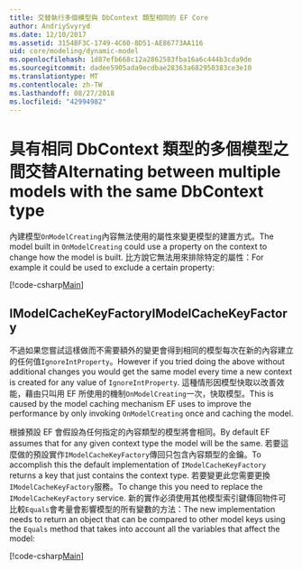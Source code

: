 ```yaml
---
title: 交替執行多個模型與 DbContext 類型相同的 EF Core
author: AndriySvyryd
ms.date: 12/10/2017
ms.assetid: 3154BF3C-1749-4C60-8D51-AE86773AA116
uid: core/modeling/dynamic-model
ms.openlocfilehash: 1d87efb668c12a2862583fba16a6c444b3cda9de
ms.sourcegitcommit: dadee5905ada9ecdbae28363a682950383ce3e10
ms.translationtype: MT
ms.contentlocale: zh-TW
ms.lasthandoff: 08/27/2018
ms.locfileid: "42994982"
---
```

# <a name="alternating-between-multiple-models-with-the-same-dbcontext-type"></a><span data-ttu-id="334dc-102">具有相同 DbContext 類型的多個模型之間交替</span><span class="sxs-lookup"><span data-stu-id="334dc-102">Alternating between multiple models with the same DbContext type</span></span>

<span data-ttu-id="334dc-103">內建模型`OnModelCreating`內容無法使用的屬性來變更模型的建置方式。</span><span class="sxs-lookup"><span data-stu-id="334dc-103">The model built in `OnModelCreating` could use a property on the context to change how the model is built.</span></span> <span data-ttu-id="334dc-104">比方說它無法用來排除特定的屬性：</span><span class="sxs-lookup"><span data-stu-id="334dc-104">For example it could be used to exclude a certain property:</span></span>

[!code-csharp[Main](../../../samples/core/DynamicModel/DynamicContext.cs?name=Class)]

## <a name="imodelcachekeyfactory"></a><span data-ttu-id="334dc-105">IModelCacheKeyFactory</span><span class="sxs-lookup"><span data-stu-id="334dc-105">IModelCacheKeyFactory</span></span>
<span data-ttu-id="334dc-106">不過如果您嘗試這樣做而不需要額外的變更會得到相同的模型每次在新的內容建立的任何值`IgnoreIntProperty`。</span><span class="sxs-lookup"><span data-stu-id="334dc-106">However if you tried doing the above without additional changes you would get the same model every time a new context is created for any value of `IgnoreIntProperty`.</span></span> <span data-ttu-id="334dc-107">這種情形因模型快取以改善效能，藉由只叫用 EF 所使用的機制`OnModelCreating`一次，快取模型。</span><span class="sxs-lookup"><span data-stu-id="334dc-107">This is caused by the model caching mechanism EF uses to improve the performance by only invoking `OnModelCreating` once and caching the model.</span></span>

<span data-ttu-id="334dc-108">根據預設 EF 會假設為任何指定的內容類型的模型將會相同。</span><span class="sxs-lookup"><span data-stu-id="334dc-108">By default EF assumes that for any given context type the model will be the same.</span></span> <span data-ttu-id="334dc-109">若要這麼做的預設實作`IModelCacheKeyFactory`傳回只包含內容類型的金鑰。</span><span class="sxs-lookup"><span data-stu-id="334dc-109">To accomplish this the default implementation of `IModelCacheKeyFactory` returns a key that just contains the context type.</span></span> <span data-ttu-id="334dc-110">若要變更此您需要更換`IModelCacheKeyFactory`服務。</span><span class="sxs-lookup"><span data-stu-id="334dc-110">To change this you need to replace the `IModelCacheKeyFactory` service.</span></span> <span data-ttu-id="334dc-111">新的實作必須使用其他模型索引鍵傳回物件可比較`Equals`會考量會影響模型的所有變數的方法：</span><span class="sxs-lookup"><span data-stu-id="334dc-111">The new implementation needs to return an object that can be compared to other model keys using the `Equals` method that takes into account all the variables that affect the model:</span></span>

[!code-csharp[Main](../../../samples/core/DynamicModel/DynamicModelCacheKeyFactory.cs?name=Class)]
